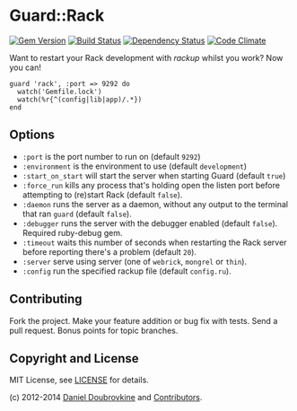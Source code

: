 Guard::Rack
===========

[![Gem Version](http://img.shields.io/gem/v/garner.svg)](http://badge.fury.io/rb/garner)
[![Build Status](http://img.shields.io/travis/dblock/guard-rack.svg)](https://travis-ci.org/dblock/guard-rack)
[![Dependency Status](https://gemnasium.com/dblock/guard-rack.svg)](https://gemnasium.com/dblock/guard-rack)
[![Code Climate](https://codeclimate.com/github/dblock/guard-rack.svg)](https://codeclimate.com/github/dblock/guard-rack)

Want to restart your Rack development with *rackup* whilst you work? Now you can!

    guard 'rack', :port => 9292 do
      watch('Gemfile.lock')
      watch(%r{^(config|lib|app)/.*})
    end

Options
-------

* `:port` is the port number to run on (default `9292`)
* `:environment` is the environment to use (default `development`)
* `:start_on_start` will start the server when starting Guard (default `true`)
* `:force_run` kills any process that's holding open the listen port before attempting to (re)start Rack (default `false`).
* `:daemon` runs the server as a daemon, without any output to the terminal that ran `guard` (default `false`).
* `:debugger` runs the server with the debugger enabled (default `false`). Required ruby-debug gem.
* `:timeout` waits this number of seconds when restarting the Rack server before reporting there's a problem (default `20`).
* `:server` serve using server (one of `webrick`, `mongrel` or `thin`).
* `:config` run the specified rackup file (default `config.ru`).

Contributing
------------

Fork the project. Make your feature addition or bug fix with tests. Send a pull request. Bonus points for topic branches.

Copyright and License
---------------------

MIT License, see [LICENSE](http://github.com/dblock/guard-rack/raw/master/LICENSE.md) for details.

(c) 2012-2014 [Daniel Doubrovkine](http://github.com/dblock) and [Contributors](https://github.com/dblock/guard-rack/graphs/contributors).

